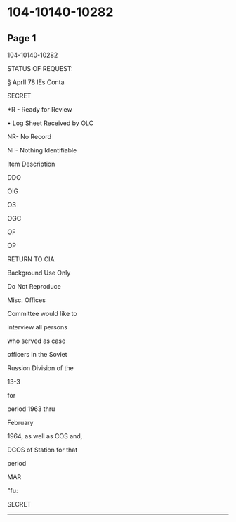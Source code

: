 # 104-10140-10282

## Page 1

104-10140-10282

STATUS OF REQUEST:

§ AprIl 78 lEs Conta

SECRET

*R - Ready for Review

• Log Sheet Received by OLC

NR- No Record

NI - Nothing Identifiable

Item Description

DDO

OIG

OS

OGC

OF

OP

RETURN TO CIA

Background Use Only

Do Not Reproduce

Misc. Offices

Committee would like to

interview all persons

who served as case

officers in the Soviet

Russion Division of the

13-3

for

period 1963 thru

February

1964, as well as COS and,

DCOS of Station for that

period

MAR

"fu:

SECRET

---

